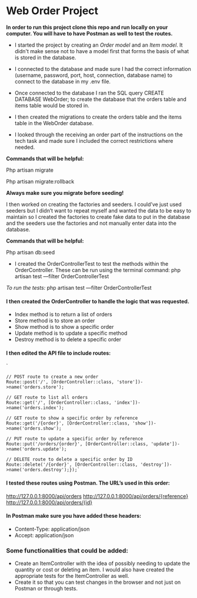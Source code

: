 # Web Order Project

**In order to run this project clone this repo and run locally on your computer. You will have to have Postman as well to test the routes.**

* I started the project by creating an _Order model_ and an _Item model_. It didn't make sense not to have a model first that forms the basis of what is stored in the database.

* I connected to the database and made sure I had the correct information (username, password, port, host, connection, database name) to connect to the database in my .env file.

* Once connected to the database I ran the SQL query CREATE DATABASE WebOrder; to create the database that the orders table and items table would be stored in.

* I then created the migrations to create the orders table and the items table in the WebOrder database. 
* I looked through the receiving an order part of the instructions on the tech task and made sure I included the correct restrictions where needed.

**Commands that will be helpful:**

Php artisan migrate

Php artisan migrate:rollback

**Always make sure you migrate before seeding!**

I then worked on creating the factories and seeders. I could’ve just used seeders but I didn’t want to repeat myself and wanted the data to be easy to maintain so I created the factories to create fake data to put in the database and the seeders use the factories and not manually enter data into the database.

**Commands that will be helpful:**

Php artisan db:seed

* I created the OrderControllerTest to test the methods within the OrderController. These can be run using the terminal command: php artisan test —filter OrderControllerTest

_To run the tests:_ php artisan test —filter OrderControllerTest

#### I then created the OrderController to handle the logic that was requested.
* Index method is to return a list of orders
* Store method is to store an order
* Show method is to show a specific order
* Update method is to update a specific method
* Destroy method is to delete a specific order

#### I then edited the API file to include routes:

`

    // POST route to create a new order
    Route::post('/', [OrderController::class, 'store'])->name('orders.store');

    // GET route to list all orders
    Route::get('/', [OrderController::class, 'index'])->name('orders.index');

    // GET route to show a specific order by reference
    Route::get('/{order}', [OrderController::class, 'show'])->name('orders.show');

    // PUT route to update a specific order by reference
    Route::put('/orders/{order}', [OrderController::class, 'update'])->name('orders.update');

    // DELETE route to delete a specific order by ID
    Route::delete('/{order}', [OrderController::class, 'destroy'])->name('orders.destroy');});`

#### I tested these routes using Postman. The URL’s used in this order:

http://127.0.0.1:8000/api/orders
http://127.0.0.1:8000/api/orders/{reference}
http://127.0.0.1:8000/api/orders/{id}

#### In Postman make sure you have added these headers:
* Content-Type: application/json
* Accept: application/json

### Some functionalities that could be added: 

* Create an ItemController with the idea of possibly needing to update the quantity or cost or deleting an item. 
I would also have created the appropriate tests for the ItemController as well.
* Create it so that you can test changes in the browser and not just on Postman or through tests. 
